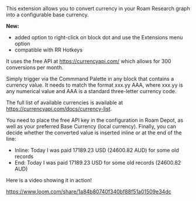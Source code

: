 This extension allows you to convert currency in your Roam Research graph into a configurable base currency.

**New:**
- added option to right-click on block dot and use the Extensions menu option
- compatible with RR Hotkeys

It uses the free API at https://currencyapi.com/ which allows for 300 conversions per month.

Simply trigger via the Commmand Palette in any block that contains a currency value. It needs to match the format xxx.yy AAA, where xxx.yy is any numerical value and AAA is a standard three-letter currency code.

The full list of available currencies is available at https://currencyapi.com/docs/currency-list.

You need to place the free API key in the configuration in Roam Depot, as well as your preferred Base Currency (local currency). Finally, you can decide whether the converted value is inserted inline or at the end of the line:
  - Inline: Today I was paid 17189.23 USD (24600.82 AUD) for some old records 
  - End: Today I was paid 17189.23 USD for some old records (24600.82 AUD) 

Here is a video showing it in action!

https://www.loom.com/share/1a84b80740f340bf88f51a01509e34dc
